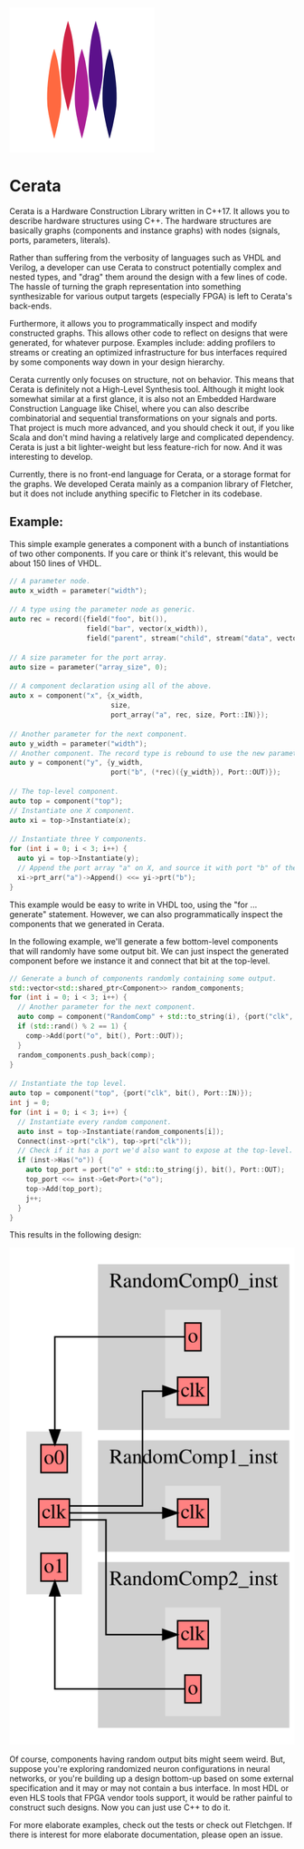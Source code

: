 ![Cerata logo](docs/cerata.svg)
# Cerata
Cerata is a Hardware Construction Library written in C++17. It allows you to describe hardware structures using C++.
The hardware structures are basically graphs (components and instance graphs) with nodes (signals, ports, parameters, 
literals).

Rather than suffering from the verbosity of languages such as VHDL and Verilog, a developer can use Cerata to 
construct potentially complex and nested types, and "drag" them around the design with a few lines of 
code. The hassle of turning the graph representation into something synthesizable for various output targets 
(especially FPGA) is left to Cerata's back-ends.

Furthermore, it allows you to programmatically inspect and modify constructed graphs. This allows other code to 
reflect on designs that were generated, for whatever purpose. Examples include: adding profilers to streams or creating
an optimized infrastructure for bus interfaces required by some components way down in your design hierarchy.

Cerata currently only focuses on structure, not on behavior. This means that Cerata is definitely not a High-Level 
Synthesis tool. Although it might look somewhat similar at a first glance, it is also not an Embedded Hardware 
Construction Language like Chisel, where you can also describe combinatorial and sequential transformations on your 
signals and ports. That project is much more advanced, and you should check it out, if you like Scala and don't mind 
having a relatively large and complicated dependency. Cerata is just a bit lighter-weight but less feature-rich for 
now. And it was interesting to develop.

Currently, there is no front-end language for Cerata, or a storage format for the graphs. We developed Cerata mainly as
a companion library of Fletcher, but it does not include anything specific to Fletcher in its codebase.

## Example:

This simple example generates a component with a bunch of instantiations of two other components.
If you care or think it's relevant, this would be about 150 lines of VHDL.

```C++
// A parameter node.
auto x_width = parameter("width");

// A type using the parameter node as generic.
auto rec = record({field("foo", bit()),
                   field("bar", vector(x_width)),
                   field("parent", stream("child", stream("data", vector(32))))});

// A size parameter for the port array.
auto size = parameter("array_size", 0);

// A component declaration using all of the above.
auto x = component("x", {x_width,
                         size,
                         port_array("a", rec, size, Port::IN)});

// Another parameter for the next component.
auto y_width = parameter("width");
// Another component. The record type is rebound to use the new parameter as generic.
auto y = component("y", {y_width,
                         port("b", (*rec)({y_width}), Port::OUT)});

// The top-level component.
auto top = component("top");
// Instantiate one X component.
auto xi = top->Instantiate(x);

// Instantiate three Y components.
for (int i = 0; i < 3; i++) {
  auto yi = top->Instantiate(y);
  // Append the port array "a" on X, and source it with port "b" of the new Y instance.
  xi->prt_arr("a")->Append() <<= yi->prt("b");
}
```

This example would be easy to write in VHDL too, using the "for ... generate" statement.
However, we can also programmatically inspect the components that we generated in Cerata.

In the following example, we'll generate a few bottom-level components that will randomly
have some output bit. We can just inspect the generated component before we instance it
and connect that bit at the top-level.

```C++
// Generate a bunch of components randomly containing some output.
std::vector<std::shared_ptr<Component>> random_components;
for (int i = 0; i < 3; i++) {
  // Another parameter for the next component.
  auto comp = component("RandomComp" + std::to_string(i), {port("clk", bit(), Port::IN)});
  if (std::rand() % 2 == 1) {
    comp->Add(port("o", bit(), Port::OUT));
  }
  random_components.push_back(comp);
}

// Instantiate the top level.
auto top = component("top", {port("clk", bit(), Port::IN)});
int j = 0;
for (int i = 0; i < 3; i++) {
  // Instantiate every random component.
  auto inst = top->Instantiate(random_components[i]);
  Connect(inst->prt("clk"), top->prt("clk"));
  // Check if it has a port we'd also want to expose at the top-level.
  if (inst->Has("o")) {
    auto top_port = port("o" + std::to_string(j), bit(), Port::OUT);
    top_port <<= inst->Get<Port>("o");
    top->Add(top_port);
    j++;
  }
}
```

This results in the following design:

![Cerata example graph](docs/example.svg)

Of course, components having random output bits might seem weird. But, suppose you're exploring randomized neuron 
configurations in neural networks, or you're building up a design bottom-up based on some external specification
and it may or may not contain a bus interface. In most HDL or even HLS tools that FPGA vendor tools support, it 
would be rather painful to construct such designs. Now you can just use C++ to do it.

For more elaborate examples, check out the tests or check out Fletchgen.
If there is interest for more elaborate documentation, please open an issue.
